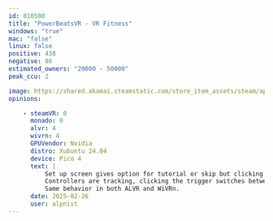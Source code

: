 ```yaml
---
id: 810500
title: "PowerBeatsVR - VR Fitness"
windows: "true"
mac: "false"
linux: false
positive: 438
negative: 86
estimated_owners: "20000 - 50000"
peak_ccu: 2

image: https://shared.akamai.steamstatic.com/store_item_assets/steam/apps/810500/header.jpg?t=1706863827
opinions:

    - steamVR: 0
      monado: 0
      alvr: 4
      wivrn: 4
      GPUVendor: Nvidia
      distro: Xubuntu 24.04
      device: Pico 4
      text: |
          Set up screen gives option for tutorial or skip but clicking does nothing.
          Controllers are tracking, clicking the trigger switches between controllers.  But the game buttons do not react.  Can't get past the initial screen.
          Same behavior in both ALVR and WiVRn.
      date: 2025-02-26
      user: alpnist
---
```

